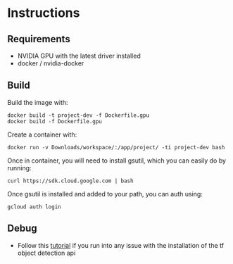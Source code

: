 # Instructions

## Requirements

* NVIDIA GPU with the latest driver installed
* docker / nvidia-docker

## Build
Build the image with:
```
docker build -t project-dev -f Dockerfile.gpu
docker build -f Dockerfile.gpu
```

Create a container with:
```
docker run -v Downloads/workspace/:/app/project/ -ti project-dev bash
```
Once in container, you will need to install gsutil, which you can easily do by running:
```
curl https://sdk.cloud.google.com | bash
```

Once gsutil is installed and added to your path, you can auth using:
```
gcloud auth login
```

## Debug
* Follow this [tutorial](https://tensorflow-object-detection-api-tutorial.readthedocs.io/en/latest/install.html#tensorflow-object-detection-api-installation) if you run into any issue with the installation of the
tf object detection api
